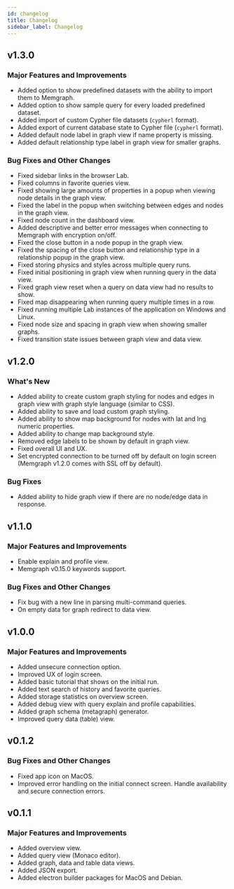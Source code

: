 ```yaml
---
id: changelog
title: Changelog
sidebar_label: Changelog
---
```

## v1.3.0

### Major Features and Improvements

* Added option to show predefined datasets with the ability to import them to Memgraph.
* Added option to show sample query for every loaded predefined dataset.
* Added import of custom Cypher file datasets (`cypherl` format).
* Added export of current database state to Cypher file (`cypherl` format).
* Added default node label in graph view if name property is missing.
* Added default relationship type label in graph view for smaller graphs.

### Bug Fixes and Other Changes

* Fixed sidebar links in the browser Lab.
* Fixed columns in favorite queries view.
* Fixed showing large amounts of properties in a popup when viewing node details in the graph view.
* Fixed the label in the popup when switching between edges and nodes in the graph view.
* Fixed node count in the dashboard view.
* Added descriptive and better error messages when connecting to Memgraph with encryption on/off.
* Fixed the close button in a node popup in the graph view.
* Fixed the spacing of the close button and relationship type in a relationship popup in the graph view.
* Fixed storing physics and styles across multiple query runs.
* Fixed initial positioning in graph view when running query in the data view.
* Fixed graph view reset when a query on data view had no results to show.
* Fixed map disappearing when running query multiple times in a row.
* Fixed running multiple Lab instances of the application on Windows and Linux.
* Fixed node size and spacing in graph view when showing smaller graphs.
* Fixed transition state issues between graph view and data view.

## v1.2.0

### What's New

* Added ability to create custom graph styling for nodes and edges in graph view with graph style language (similar to CSS).
* Added ability to save and load custom graph styling.
* Added ability to show map background for nodes with lat and lng numeric properties.
* Added ability to change map background style.
* Removed edge labels to be shown by default in graph view.
* Fixed overall UI and UX.
* Set encrypted connection to be turned off by default on login screen (Memgraph v1.2.0 comes with SSL off by default).

### Bug Fixes

* Added ability to hide graph view if there are no node/edge data in response.

## v1.1.0

### Major Features and Improvements

* Enable explain and profile view.
* Memgraph v0.15.0 keywords support.

### Bug Fixes and Other Changes

* Fix bug with a new line in parsing multi-command queries.
* On empty data for graph redirect to data view.

## v1.0.0

### Major Features and Improvements

* Added unsecure connection option.
* Improved UX of login screen.
* Added basic tutorial that shows on the initial run.
* Added text search of history and favorite queries.
* Added storage statistics on overview screen.
* Added debug view with query explain and profile capabilities.
* Added graph schema (metagraph) generator.
* Improved query data (table) view.

## v0.1.2

### Bug Fixes and Other Changes

* Fixed app icon on MacOS.
* Improved error handling on the initial connect screen. Handle availability
  and secure connection errors.

## v0.1.1

### Major Features and Improvements

* Added overview view.
* Added query view (Monaco editor).
* Added graph, data and table data views.
* Added JSON export.
* Added electron builder packages for MacOS and Debian.
